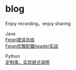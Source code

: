 # blog
Enjoy recording，enjoy sharing

Java  
[Feign错误总结](./Feign踩坑系列.md)  
[Feign优雅配置header实战](./Feignclient添加header实践.md)

Python  
[定制类，实现链式调用](./神奇的python链式调用.md)



